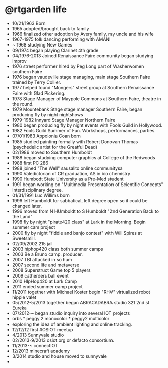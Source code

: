 @rtgarden life
===============

- 10/21/1963 Born
- 1965 adopted/brought back to family
- 1966 finalized other adoption by Avery family, my uncle and his wife
- 1967-1975 folk dancing performing with AMAN!
- ~ 1968 studying New Games
- 09/1974 began playing Clarinet 4th grade
- 04/1976-2013 Joined Renaissance Faire community began studying improv
- 1976 street performer hired by Peg Long part of Washerwomen southern Faire
- 1976 began vaudeville stage managing, main stage Southern Faire trained by Terry Collier.
- 1977 helped found "Mongers" street group at Southern Renaissance Faire with Glad Pickering.
- 1978 Stage Manager of Maypole Commons at Southern Faire, theatre in the round.
- 1979 Mountebank Stage stage manager Southern Faire, began producing fly by night nightshows
- 1979-1982 Innyard Stage Manager Northern Faire
- 1980 began producing fly by night events with Fools Guild in Hollywood.
- 1982 Fools Guild Summer of Fun. Workshops, performances, parties.
- 07/01/1983 Appolonia Coan born
- 1985 studied painting formally with Robert Donovan Thomas (psychedelic artist for the Greatful Dead)
- 02/1986 moved to Southern Humboldt 
- 1988 began studying computer graphics at College of the Redwoods
- 1988 first PC 286 
- 1988 joined "The Well" sausalito online communitysa
- 1990 Valedictorian of CR graduation, AS in bio chemistry
- 1990 Humbodt State University as a Pre-Med student
- 1991 began working on "Multimedia Presentation of Scientific Concepts" interdisciplinary degree.
- 01/31/1991 Luc Willims born
- 1996 left Humboldt for sabbatical, left degree open so it could be changed later.
- 1996 moved from N HUmboldt to S Humboldt "2nd Generation Back to the Land"
- 1998 fly by night "pirate420 class" at Lark in the Morning. Begin summer cam project
- 2000 fly by night "fiddle and banjo contest" with Will Spires at Sweetsmill.
- 02/09/2002 215 jail
- 2003 hiphop420 class both summer camps
- 2003 Be a Bruno camp. producer.
- 2007 TBI attacked in so hum
- 2007 second life and metaverse
- 2008 Superstruct Game top 5 players
- 2009 catherders ball event
- 2010 HIpHop420 at Lark Camp
- 2011 ended summer camp project
- 11/2011 together with Michael Koster begin "RHV" virtualized robot hippie valet
- 05/2012-5/2013 together began ABRACADABRA studio 321 2nd st Eureka 
- 07/2012-~ began studio inquiry into several IOT projects
- orbs * peggy 2 monocolor * peggy2 multicolor
- exploring the idea of ambient lighting and online tracking.
- 12/12/12 first #OSIOT meetup
- 4/2013 Sunnyvale studio
- 02/2013-9/2013 osiot.org or defacto consortium.
- 11/2013-~ connectIOT
- 12/2013 minecraft academy
- 3/2014 studio and house moved to sunnyvale
- 
